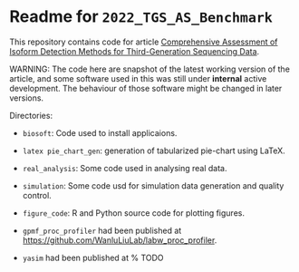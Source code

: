 # Readme for `2022_TGS_AS_Benchmark`

This repository contains code for article [Comprehensive Assessment of Isoform Detection Methods for Third-Generation Sequencing Data](https://doi.org/10.21203/rs.3.rs-2156731/v1).

WARNING: The code here are snapshot of the latest working version of the article, and some software used in this was still under **internal** active development. The behaviour of those software might be changed in later versions.

Directories:

- `biosoft`: Code used to install applicaions.
- `latex pie_chart_gen`: generation of tabularized pie-chart using LaTeX.
- `real_analysis`: Some code used in analysing real data.
- `simulation`: Some code usd for simulation data generation and quality control.
- `figure_code`: R and Python source code for plotting figures.

- `gpmf_proc_profiler` had been published at <https://github.com/WanluLiuLab/labw_proc_profiler>.
- `yasim` had been published at
% TODO
